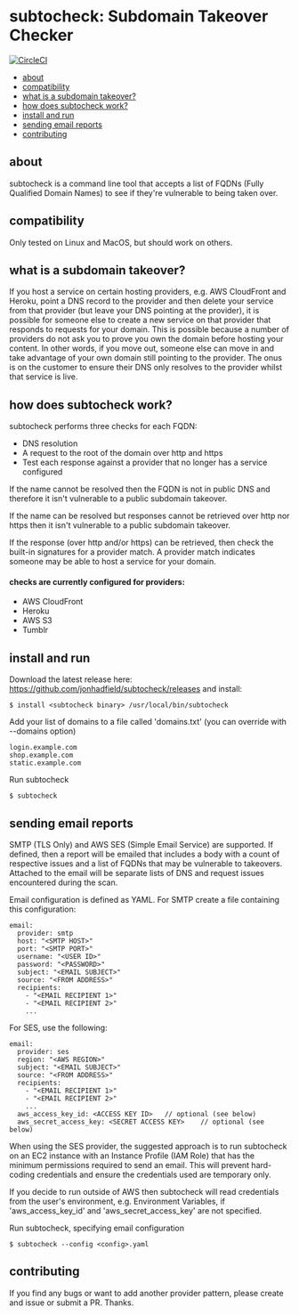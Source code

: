
# subtocheck: Subdomain Takeover Checker
[![CircleCI](https://circleci.com/gh/jonhadfield/ape/tree/master.svg?style=shield&circle-token=16e5cf0096cd4f6c7894e10f25b51e07746fa0b7)](https://circleci.com/gh/jonhadfield/ape/tree/master)

- [about](#about)
- [compatibility](#compatibility)
- [what is a subdomain takeover?](#what-is-a-subdomain-takeover)
- [how does subtocheck work?](#how-does-subtocheck-work)
- [install and run](#install-and-run)
- [sending email reports](#sending-email-reports)
- [contributing](#contributing)

## <a name="about"></a>about

subtocheck is a command line tool that accepts a list of FQDNs (Fully Qualified Domain Names) to see if they're vulnerable to being taken over.

## <a name="compatibility"></a>compatibility

Only tested on Linux and MacOS, but should work on others.

## <a name="what-is-a-subdomain-takeover"></a>what is a subdomain takeover?

If you host a service on certain hosting providers, e.g. AWS CloudFront and Heroku, point a DNS record to the provider and then delete your service from that provider (but leave your DNS pointing at the provider), it is possible for someone else to create a new service on that provider that responds to requests for your domain.
This is possible because a number of providers do not ask you to prove you own the domain before hosting your content. In other words, if you move out, someone else can move in and take advantage of your own domain still pointing to the provider.
The onus is on the customer to ensure their DNS only resolves to the provider whilst that service is live.

## <a name="how-does-subtocheckwork"></a>how does subtocheck work?

subtocheck performs three checks for each FQDN:
- DNS resolution
- A request to the root of the domain over http and https
- Test each response against a provider that no longer has a service configured

If the name cannot be resolved then the FQDN is not in public DNS and therefore it isn't vulnerable to a public subdomain takeover.

If the name can be resolved but responses cannot be retrieved over http nor https then it isn't vulnerable to a public subdomain takeover.

If the response (over http and/or https) can be retrieved, then check the built-in signatures for a provider match. A provider match indicates someone may be able to host a service for your domain.

#### checks are currently configured for providers:

- AWS CloudFront
- Heroku
- AWS S3
- Tumblr

## <a name="install-and-run"></a>install and run

Download the latest release here: https://github.com/jonhadfield/subtocheck/releases and install:

``
$ install <subtocheck binary> /usr/local/bin/subtocheck
``

Add your list of domains to a file called 'domains.txt' (you can override with --domains option)

    login.example.com
    shop.example.com
    static.example.com

Run subtocheck

``
$ subtocheck
``

## <a name="sending-email-reports"></a>sending email reports

SMTP (TLS Only) and AWS SES (Simple Email Service) are supported. If defined, then a report will be emailed that includes a body with a count of respective issues and a list of FQDNs that may be vulnerable to takeovers. Attached to the email will be separate lists of DNS and request issues encountered during the scan.

Email configuration is defined as YAML. For SMTP create a file containing this configuration:

    email:
      provider: smtp
      host: "<SMTP HOST>"
      port: "<SMTP PORT>"
      username: "<USER ID>"
      password: "<PASSWORD>"
      subject: "<EMAIL SUBJECT>"
      source: "<FROM ADDRESS>"
      recipients:
        - "<EMAIL RECIPIENT 1>"
        - "<EMAIL RECIPIENT 2>"
        ...
        
For SES, use the following:

    email:
      provider: ses
      region: "<AWS REGION>"
      subject: "<EMAIL SUBJECT>"
      source: "<FROM ADDRESS>"
      recipients:
        - "<EMAIL RECIPIENT 1>"
        - "<EMAIL RECIPIENT 2>"
        ...
      aws_access_key_id: <ACCESS KEY ID>   // optional (see below)
      aws_secret_access_key: <SECRET ACCESS KEY>    // optional (see below)

 When using the SES provider, the suggested approach is to run subtocheck on an EC2 instance with an Instance Profile (IAM Role) that has the minimum permissions required to send an email. This will prevent hard-coding credentials and ensure the credentials used are temporary only.
 
 If you decide to run outside of AWS then subtocheck will read credentials from the user's environment, e.g. Environment Variables, if 'aws_access_key_id' and 'aws_secret_access_key' are not specified.

 Run subtocheck, specifying email configuration
 
 ``
 $ subtocheck --config <config>.yaml
 ``

## <a name="contributing"></a>contributing

If you find any bugs or want to add another provider pattern, please create and issue or submit a PR. Thanks.
